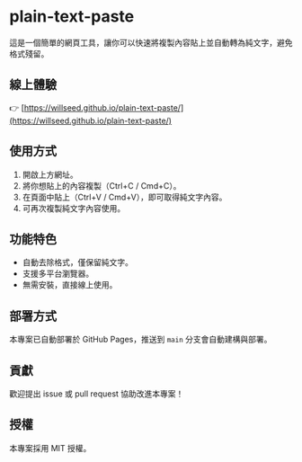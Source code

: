 # plain-text-paste

這是一個簡單的網頁工具，讓你可以快速將複製內容貼上並自動轉為純文字，避免格式殘留。

## 線上體驗

👉 [https://willseed.github.io/plain-text-paste/](https://willseed.github.io/plain-text-paste/)

## 使用方式

1. 開啟上方網址。
2. 將你想貼上的內容複製（Ctrl+C / Cmd+C）。
3. 在頁面中貼上（Ctrl+V / Cmd+V），即可取得純文字內容。
4. 可再次複製純文字內容使用。

## 功能特色

- 自動去除格式，僅保留純文字。
- 支援多平台瀏覽器。
- 無需安裝，直接線上使用。

## 部署方式

本專案已自動部署於 GitHub Pages，推送到 `main` 分支會自動建構與部署。

## 貢獻

歡迎提出 issue 或 pull request 協助改進本專案！

## 授權

本專案採用 MIT 授權。
